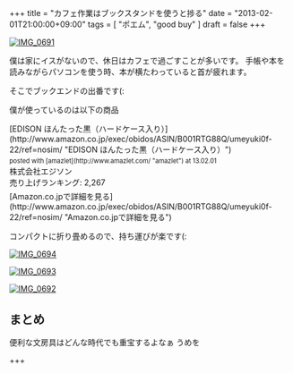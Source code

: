 +++
title =  "カフェ作業はブックスタンドを使うと捗る"
date =  "2013-02-01T21:00:00+09:00"
tags = [ "ポエム", "good buy" ]
draft = false
+++
<p><a href="http://www.flickr.com/photos/68742489@N02/8428913735" title="IMG_0691"><img src="http://farm9.staticflickr.com/8496/8428913735_ca6a72b382_o.jpg" alt="IMG_0691" class="alignnone " /></a></p>

<p>僕は家にイスがないので、休日はカフェで過ごすことが多いです。
手帳や本を読みながらパソコンを使う時、本が横たわっていると首が疲れます。</p>

<p>そこでブックエンドの出番です(:</p>

<p>僕が使っているのは以下の商品</p>

<div class="amazlet-box" style="margin-bottom:0px"><div class="amazlet-image" style="float:left;margin:0px 12px 1px 0px">[EDISON ほんたった黒（ハードケース入り）](http://www.amazon.co.jp/exec/obidos/ASIN/B001RTG88Q/umeyuki0f-22/ref=nosim/ "EDISON ほんたった黒（ハードケース入り）")<div class="amazlet-powered-date" style="font-size:80%;margin-top:5px;line-height:120%">posted with [amazlet](http://www.amazlet.com/ "amazlet") at 13.02.01</div></div><div class="amazlet-detail">株式会社エジソン <br />売り上げランキング: 2,267<br /></div><div class="amazlet-sub-info" style="float: left"><div class="amazlet-link" style="margin-top: 5px">[Amazon.co.jpで詳細を見る](http://www.amazon.co.jp/exec/obidos/ASIN/B001RTG88Q/umeyuki0f-22/ref=nosim/ "Amazon.co.jpで詳細を見る")</div></div></div><div class="amazlet-footer" style="clear: left"></div></div>

<p>コンパクトに折り畳めるので、持ち運びが楽です(:</p>

<p><a href="http://www.flickr.com/photos/68742489@N02/8430001784" title="IMG_0694"><img src="http://farm9.staticflickr.com/8335/8430001784_6c1083c8db_o.jpg" alt="IMG_0694" class="alignnone " /></a></p>

<p><a href="http://www.flickr.com/photos/68742489@N02/8430001916" title="IMG_0693"><img src="http://farm9.staticflickr.com/8359/8430001916_2abbb8cc02_b.jpg" alt="IMG_0693" class="alignnone " /></a></p>

<p><a href="http://www.flickr.com/photos/68742489@N02/8430002048" title="IMG_0692"><img src="http://farm9.staticflickr.com/8185/8430002048_45bc57a737_o.jpg" alt="IMG_0692" class="alignnone " /></a></p>

## まとめ

<div id="summary">
便利な文房具はどんな時代でも重宝するよなぁ うめを
</div>

+++

